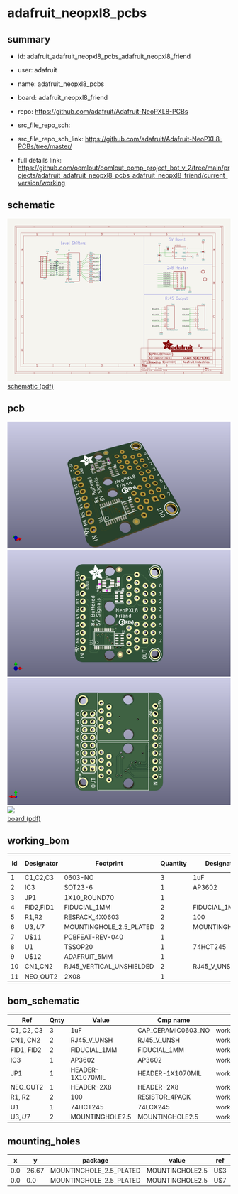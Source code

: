 # adafruit_neopxl8_pcbs
 
## summary 
* id: adafruit_adafruit_neopxl8_pcbs_adafruit_neopxl8_friend
* user: adafruit
* name: adafruit_neopxl8_pcbs
* board: adafruit_neopxl8_friend
* repo: https://github.com/adafruit/Adafruit-NeoPXL8-PCBs



* src_file_repo_sch: 
* src_file_repo_sch_link: https://github.com/adafruit/Adafruit-NeoPXL8-PCBs/tree/master/
* full details link: https://github.com/oomlout/oomlout_oomp_project_bot_v_2/tree/main/projects/adafruit_adafruit_neopxl8_pcbs_adafruit_neopxl8_friend/current_version/working  

## schematic  
![](working_schematic_600.png)  
[schematic (pdf)](working_schematic.pdf)  

## pcb  
![](working_3d_600.png) 
![](working_3d_front_600.png)  
![](working_3d_back_600.png)  
![](working_600.png)  
[board (pdf)](working.pdf)  

## working_bom
| Id | Designator | Footprint | Quantity | Designation | Supplier and ref |  | None | 
| --- | --- | --- | --- | --- | --- | --- | --- | 
| 1 | C1,C2,C3 | 0603-NO | 3 | 1uF |  |  | [''] | 
| 2 | IC3 | SOT23-6 | 1 | AP3602 |  |  | [''] | 
| 3 | JP1 | 1X10_ROUND70 | 1 |  |  |  | [''] | 
| 4 | FID2,FID1 | FIDUCIAL_1MM | 2 | FIDUCIAL_1MM |  |  | [''] | 
| 5 | R1,R2 | RESPACK_4X0603 | 2 | 100 |  |  | [''] | 
| 6 | U$3,U$7 | MOUNTINGHOLE_2.5_PLATED | 2 | MOUNTINGHOLE2.5 |  |  | [''] | 
| 7 | U$11 | PCBFEAT-REV-040 | 1 |  |  |  | [''] | 
| 8 | U1 | TSSOP20 | 1 | 74HCT245 |  |  | [''] | 
| 9 | U$12 | ADAFRUIT_5MM | 1 |  |  |  | [''] | 
| 10 | CN1,CN2 | RJ45_VERTICAL_UNSHIELDED | 2 | RJ45_V_UNSH |  |  | [''] | 
| 11 | NEO_OUT2 | 2X08 | 1 |  |  |  | [''] | 


## bom_schematic
| Ref | Qnty | Value | Cmp name | Footprint | Description | Vendor | DNP | 
| --- | --- | --- | --- | --- | --- | --- | --- | 
| C1, C2, C3 | 3 | 1uF | CAP_CERAMIC0603_NO | working:0603-NO |  |  |  | 
| CN1, CN2 | 2 | RJ45_V_UNSH | RJ45_V_UNSH | working:RJ45_VERTICAL_UNSHIELDED |  |  |  | 
| FID1, FID2 | 2 | FIDUCIAL_1MM | FIDUCIAL_1MM | working:FIDUCIAL_1MM |  |  |  | 
| IC3 | 1 | AP3602 | AP3602 | working:SOT23-6 |  |  |  | 
| JP1 | 1 | HEADER-1X1070MIL | HEADER-1X1070MIL | working:1X10_ROUND70 |  |  |  | 
| NEO_OUT2 | 1 | HEADER-2X8 | HEADER-2X8 | working:2X08 |  |  |  | 
| R1, R2 | 2 | 100 | RESISTOR_4PACK | working:RESPACK_4X0603 |  |  |  | 
| U1 | 1 | 74HCT245 | 74LCX245 | working:TSSOP20 |  |  |  | 
| U$3, U$7 | 2 | MOUNTINGHOLE2.5 | MOUNTINGHOLE2.5 | working:MOUNTINGHOLE_2.5_PLATED |  |  |  | 


## mounting_holes
| x | y | package | value | ref | size | 
| --- | --- | --- | --- | --- | --- | 
| 0.0 | 26.67 | MOUNTINGHOLE_2.5_PLATED | MOUNTINGHOLE2.5 | U$3 | m3 | 
| 0.0 | 0.0 | MOUNTINGHOLE_2.5_PLATED | MOUNTINGHOLE2.5 | U$7 | m3 | 


